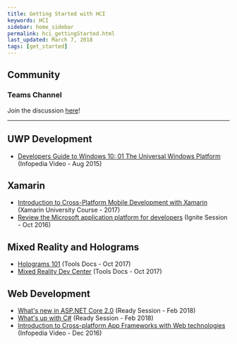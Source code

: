 ```yaml
---
title: Getting Started with HCI
keywords: HCI
sidebar: home_sidebar
permalink: hci_gettingStarted.html
last_updated: March 7, 2018
tags: [get_started]
---
```


## Community

### Teams Channel
Join the discussion [here](https://teams.microsoft.com/l/channel/19%3a14b98c752fc44a169e5b7bfe793fa16e%40thread.skype/!%2520HCI%2520Pillar?groupId=dff0a70d-6316-4124-ae5a-e9d06f63ec34&tenantId=72f988bf-86f1-41af-91ab-2d7cd011db47)!

<!-- Add in any communities worth following: blogs, twitter, etc. -->
---
<!-- Here, add in any links to useful resources. The structure is not fixed, it can be grouped by scenario, by tech, or set up as a learning path -->

## UWP Development

- [Developers Guide to Windows 10: 01 The Universal Windows Platform](https://microsoft.sharepoint.com/sites/infopedia/media/details/AEVD-3-98313) (Infopedia Video - Aug 2015)

## Xamarin

- [Introduction to Cross-Platform Mobile Development with Xamarin](https://university.xamarin.com/videos/xam110-introduction-to-cross-platform-mobile-development) (Xamarin University Course - 2017)
- [Review the Microsoft application platform for developers](https://microsoft.sharepoint.com/sites/infopedia/media/details/AEVD-3-115334) (Ignite Session - Oct 2016)

## Mixed Reality and Holograms

- [Holograms 101](https://developer.microsoft.com/en-us/windows/holographic/holograms_101) (Tools Docs - Oct 2017)
- [Mixed Reality Dev Center](https://developer.microsoft.com/en-us/windows/mixed-reality) (Tools Docs - Oct 2017)

## Web Development

- [What's new in ASP.NET Core 2.0](https://content.microsoftready.com/FY18Q3/session/CD-DEV226) (Ready Session - Feb 2018)
- [What's up with C#](https://content.microsoftready.com/FY18Q3/session/CD-DEV227) (Ready Session - Feb 2018)
- [Introduction to Cross-platform App Frameworks with Web technologies](https://microsoft.sharepoint.com/sites/infopedia/media/details/AEVD-3-114891) (Infopedia Video - Dec 2016)
